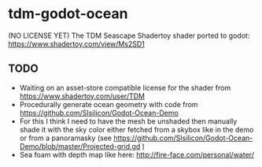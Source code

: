 # tdm-godot-ocean
(NO LICENSE YET) The TDM Seascape Shadertoy shader ported to godot: https://www.shadertoy.com/view/Ms2SD1

## TODO
 - Waiting on an asset-store compatible license for the shader from https://www.shadertoy.com/user/TDM 
 - Procedurally generate ocean geometry with code from https://github.com/SIsilicon/Godot-Ocean-Demo
 - For this I think I need to have the mesh be unshaded then manually shade it with the sky color either fetched from a skybox like in the demo or from a panoramasky (see https://github.com/SIsilicon/Godot-Ocean-Demo/blob/master/Projected-grid.gd )
 - Sea foam with depth map like here: http://fire-face.com/personal/water/ 